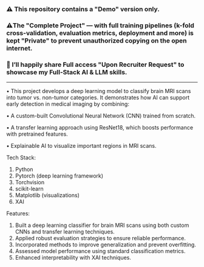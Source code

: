 
### ⚠️ This repository contains a "Demo" version only.  

### ⚠️The "Complete Project" — with full training pipelines (k-fold cross-validation, evaluation metrics, deployment and more) is kept "Private" to prevent unauthorized copying on the open internet.  

### 🤝 I’ll happily share Full access "Upon Recruiter Request" to showcase my Full-Stack AI & LLM skills.
--------------------------------------------------------------------------------------------------------------------------------------------------------------------------------
• This project develops a deep learning model to classify brain MRI scans into tumor vs. non-tumor categories. It demonstrates how AI can support early detection in medical imaging by combining:

• A custom-built Convolutional Neural Network (CNN) trained from scratch.

• A transfer learning approach using ResNet18, which boosts performance with pretrained features.

• Explainable AI to visualize important regions in MRI scans.

Tech Stack:
1. Python
2. Pytorch (deep learning framework)
3. Torchvision 
4. scikit-learn 
5. Matplotlib (visualizations)
6. XAI

Features:
1. Built a deep learning classifier for brain MRI scans using both custom CNNs and transfer learning techniques.
2. Applied robust evaluation strategies to ensure reliable performance.
3. Incorporated methods to improve generalization and prevent overfitting.
4. Assessed model performance using standard classification metrics.
5. Enhanced interpretability with XAI techniques.

